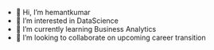 - 👋 Hi, I’m hemantkumar
- 👀 I’m interested in DataScience
- 🌱 I’m currently learning Business Analytics
- 💞️ I’m looking to collaborate on upcoming career transition


<!---
Data Sceince is a ✨ special ✨ repository because its `README.md` (this file) appears on your GitHub profile.
You can click the Preview link to take a look at your changes.
--->
